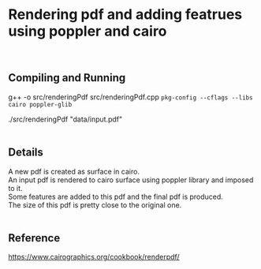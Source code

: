 # Rendering pdf and adding featrues using poppler and cairo 
<br>

## Compiling and Running 

g++ -o src/renderingPdf src/renderingPdf.cpp `pkg-config --cflags --libs cairo poppler-glib`

./src/renderingPdf "data/input.pdf" <br> <br>

## Details 

A new pdf is created as surface in cairo. <br>
An input pdf is rendered to cairo surface using poppler library and imposed to it. <br>
Some features are added to this pdf and the final pdf is produced. <br>
The size of this pdf is pretty close to the original one. <br> <br>

## Reference 

https://www.cairographics.org/cookbook/renderpdf/
